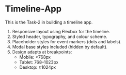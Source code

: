 # Timeline-App

This is the Task-2 in building a timeline app.

1. Responsive layout using Flexbox for the timeline.
2. Styled header, typography, and colour scheme.
3. Placeholder styles for event markers (dots and labels).
4. Modal base styles included (hidden by default).
5. Design adapts at breakpoints:
    - Mobile: <768px
    - Tablet: 768–1023px
    - Desktop: ≥1024px
